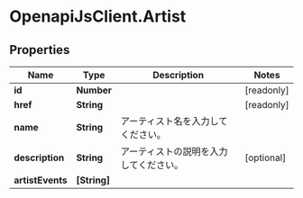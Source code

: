 # OpenapiJsClient.Artist

## Properties

Name | Type | Description | Notes
------------ | ------------- | ------------- | -------------
**id** | **Number** |  | [readonly] 
**href** | **String** |  | [readonly] 
**name** | **String** | アーティスト名を入力してください。 | 
**description** | **String** | アーティストの説明を入力してください。 | [optional] 
**artistEvents** | **[String]** |  | 


